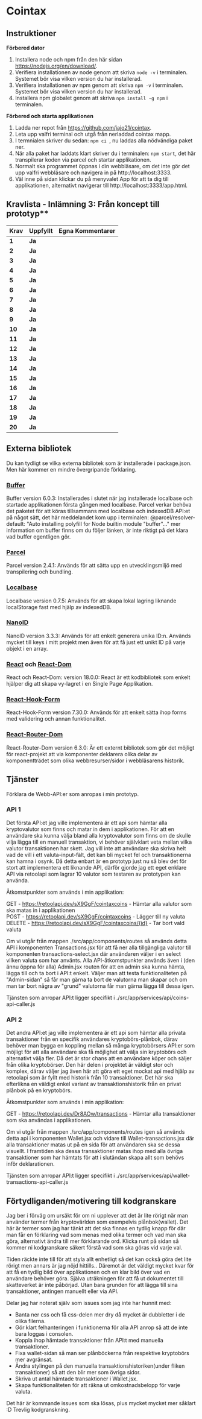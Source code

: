 # Cointax

## Instruktioner

**Förbered dator**  
1. Installera node och npm från den här sidan https://nodejs.org/en/download/.  
2. Verifiera installationen av node genom att skriva ```node -v``` i terminalen. Systemet bör visa vilken version du har installerad.  
3. Verifiera installationen av npm genom att skriva ```npm -v``` i terminalen. Systemet bör visa vilken version du har installerad.  
4. Installera npm globalet genom att skriva ```npm install -g npm``` i terminalen.  

**Förbered och starta applikationen**  
1. Ladda ner repot från https://github.com/jajo21/cointax.  
2. Leta upp valfri terminal och utgå från nerladdad cointax mapp.  
3. I termnialen skriver du sedan: ```npm ci ```, nu laddas alla nödvändiga paket ner.  
4. När alla paket har laddats klart skriver du i terminalen: ```npm start```, det här transpilerar koden via parcel och startar applikationen.  
5. Normalt ska programmet öppnas i din webbläsare, om det inte gör det upp valfri webbläsare och navigera in på http://localhost:3333.  
6. Väl inne på sidan klickar du på menyvalet App för att ta dig till applikationen, alternativt navigerar till http://localhost:3333/app.html.  

## Kravlista - Inlämning 3: Från koncept till prototyp**

|Krav|Uppfyllt|Egna Kommentarer|
|---|---|---|
|**1**  |**Ja**| |
|**2**  |**Ja**| |
|**3**  |**Ja**| |
|**4**  |**Ja**| |
|**5**  |**Ja**| |
|**6**  |**Ja**| |
|**7**  |**Ja**| |
|**8**  |**Ja**| |
|**9**  |**Ja**| |
|**10**  |**Ja**| |
|**11**  |**Ja**| |
|**12**  |**Ja**| |
|**13**  |**Ja**| |
|**14**  |**Ja**| |
|**15**  |**Ja**| |
|**16**  |**Ja**| |
|**17**  |**Ja**| |
|**18**  |**Ja**| |
|**19**  |**Ja**| |
|**20**  |**Ja**| |

## Externa bibliotek
Du kan tydligt se vilka externa bibliotek som är installerade i package.json. Men här kommer en mindre övergripande förklaring.

### [Buffer](https://www.npmjs.com/package/buffer)
Buffer version 6.0.3: Installerades i slutet när jag installerade localbase och startade applikationen första gången med localbase. Parcel verkar behöva det paketet för att köras tillsammans med localbase och indexedDB API:et på något sätt, det här meddelandet kom upp i terminalen: @parcel/resolver-default: "Auto installing polyfill for Node builtin module "buffer"..." mer information om buffer finns om du följer länken, är inte riktigt på det klara vad buffer egentligen gör.

### [Parcel](https://www.npmjs.com/package/parcel)
Parcel version 2.4.1: Används för att sätta upp en utvecklingsmiljö med transpilering och bundling.

### [Localbase](https://www.npmjs.com/package/localbase)
Localbase version 0.7.5: Används för att skapa lokal lagring liknande localStorage fast med hjälp av indexedDB.

### [NanoID](https://www.npmjs.com/package/nanoid)
NanoID version 3.3.3: Används för att enkelt generera unika ID:n. Används mycket till keys i mitt projekt men även för att få just ett unikt ID på varje objekt i en array.

### [React](https://www.npmjs.com/package/react) och [React-Dom](https://www.npmjs.com/package/react-dom)
React och React-Dom: version 18.0.0: React är ett kodbibliotek som enkelt hjälper dig att skapa vy-lagret i en Single Page Applikation.

### [React-Hook-Form](https://www.npmjs.com/package/react-hook-form)
React-Hook-Form version 7.30.0: Används för att enkelt sätta ihop forms med validering och annan funktionalitet.

### [React-Router-Dom](https://www.npmjs.com/package/react-router-dom)
React-Router-Dom version 6.3.0: Är ett externt bibliotek som gör det möjligt för react-projekt att via komponenter deklarera olika delar av komponentträdet som olika webbresurser/sidor i webbläsarens historik.

## Tjänster  
Förklara de Webb-API:er som anropas i min prototyp.

### API 1

Det första API:et jag ville implementera är ett api som hämtar alla kryptovalutor som finns och matar in dem i applikationen. För att en användare ska kunna välja bland alla kryptovalutor som finns om de skulle vilja lägga till en manuell transaktion, vi behöver självklart veta mellan vilka valutor transaktionen har skett. Jag vill inte att användare ska skriva helt vad de vill i ett valuta-input-fält, det kan bli mycket fel och transaktionerna kan hamna i osynk. Då detta enbart är en prototyp just nu så blev det för stort att implementera ett liknande API, därför gjorde jag ett eget enklare API via retoolapi som lagrar 10 valutor som testaren av prototypen kan använda. 

Åtkomstpunkter som används i min applikation:  

GET - https://retoolapi.dev/sX9GgF/cointaxcoins - Hämtar alla valutor som ska matas in i applikationen  
POST - https://retoolapi.dev/sX9GgF/cointaxcoins - Lägger till ny valuta  
DELETE - https://retoolapi.dev/sX9GgF/cointaxcoins/{id} - Tar bort vald valuta  

Om vi utgår från mappen ./src/app/components/routes så används detta API i komponenten Transactions.jsx för att få ner alla tillgängliga valutor till komponenten transactions-select.jsx där användaren väljer i en select vilken valuta som har använts. Alla API-åtkomstpunkter används även i (den ännu öppna för alla) Admin.jsx routen för att en admin ska kunna hämta, lägga till och ta bort i API:t enkelt. Väljer man att testa funktionaliteten på "Admin-sidan" så får man gärna ta bort de valutorna man skapar och om man tar bort några av "grund" valutorna får man gärna lägga till dessa igen.

Tjänsten som anropar API:t ligger specifikt i ./src/app/services/api/coins-api-caller.js

### API 2

Det andra API:et jag ville implementera är ett api som hämtar alla privata transaktioner från en specifik användares kryptobörs-plånbok, därav behöver man bygga en koppling mellan så många kryptobörsers API:er som möjligt för att alla användare ska få möjlighet att välja sin kryptobörs och alternativt välja fler. Då det är stor chans att en användare köper och säljer från olika kryptobörser. Den här delen i projektet är väldigt stor och komplex, därav väljer jag även här att göra ett eget mockat api med hjälp av retoolapi som är fyllt med historik från 10 transaktioner. Det här ska efterlikna en väldigt enkel variant av transaktionshistorik från en privat plånbok på en kryptobörs.

Åtkomstpunkter som används i min applikation:  

GET - https://retoolapi.dev/Dr8AOw/transactions - Hämtar alla transaktioner som ska användas i applikationen.  

Om vi utgår från mappen ./src/app/components/routes igen så används detta api i komponenten Wallet.jsx och vidare till Wallet-transactions.jsx där alla transaktioner matas ut på en sida för att användaren ska se dessa visuellt. I framtiden ska dessa transaktioner matas ihop med alla övriga transaktioner som har hämtats för att i slutändan skapa allt som behövs inför deklarationen.

Tjänsten som anropar API:t ligger specifikt i ./src/app/services/api/wallet-transactions-api-caller.js  

## Förtydliganden/motivering till kodgranskare
Jag ber i förväg om ursäkt för om ni upplever att det är lite rörigt när man använder termer från kryptovärlden som exempelvis plånbok(wallet). Det här är termer som jag har tänkt att det ska finnas en tydlig knapp för där man får en förklaring vad som menas med olika termer och vad man ska göra, alternativt ändra till mer förklarande ord. Klicka runt på sidan så kommer ni kodgranskare säkert förstå vad som ska göras vid varje val.

Tiden räckte inte till för att styla allt enhetligt så det kan också göra det lite rörigt men annars är jag nöjd hittills.. Däremot är det väldigt mycket kvar för att få en tydlig bild över applikationen och en klar bild över vad en användare behöver göra. Själva uträkningen för att få ut dokumentet till skatteverket är inte påbörjad. Utan bara grunden för att lägga till sina transaktioner, antingen manuellt eller via API.

Delar jag har noterat själv som issues som jag inte har hunnit med: 
- Banta ner css och få css-delen mer dry då mycket är dubbletter i de olika filerna.
- Gör klart felhanteringen i funktionerna för alla API anrop så att de inte bara loggas i consolen.
- Koppla ihop hämtade transaktioner från API:t med manuella transaktioner.
- Fixa wallet-sidan så man ser plånböckerna från respektive kryptobörs mer avgränsat.
- Ändra stylingen på den manuella transaktionshistoriken(under fliken transaktioner) så att den blir mer som övriga sidor.
- Skriva ut antal hämtade transaktioner i Wallet.jsx.
- Skapa funktionaliteten för att räkna ut omkostnadsbelopp för varje valuta.  

Det här är kommande issues som ska lösas, plus mycket mycket mer såklart :D
Trevlig kodgranskning.